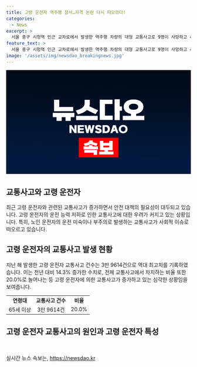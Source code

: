 ```yaml
---
title: 고령 운전자 역주행 참사…자격 논란 다시 떠오르다!
categories:
  - News
excerpt: >
  서울 중구 시청역 인근 교차로에서 발생한 역주행 차량의 대형 교통사고로 9명이 사망하고 4명이 부상을 입었는데, 운전자의 고령과 부주의 등이 사고 원인으로 추정됨. 지난해 65세 이상 고령 운전자 교통사고는 3만 9614건으로 역대 최고치를 기록하며, 고령 운전자의 교통안전문제가 대두되고 있다. 이에 정부는 고위험군 운전자를 대상으로 조건부 면허제 도입을 검토 중이며, 공청회 등을 통해 세부적인 결정 방향을 모색하고 있다.
feature_text: >
  서울 중구 시청역 인근 교차로에서 발생한 역주행 차량의 대형 교통사고로 9명이 사망하고 4명이 부상을 입었는데, 운전자의 고령과 부주의 등이 사고 원인으로 추정됨. 지난해 65세 이상 고령 운전자 교통사고는 3만 9614건으로 역대 최고치를 기록하며, 고령 운전자의 교통안전문제가 대두되고 있다. 이에 정부는 고위험군 운전자를 대상으로 조건부 면허제 도입을 검토 중이며, 공청회 등을 통해 세부적인 결정 방향을 모색하고 있다.
image: '/assets/img/newsdao_breakingnews.jpg'
---
```


<p><img src="/assets/img/newsdao_breakingnews.jpg" alt="ranknews 속보" /></p>

<h2 data-ke-size="size26">교통사고와 고령 운전자</h2>

<p data-ke-size="size16">최근 고령 운전자와 관련된 교통사고가 증가하면서 안전 대책의 필요성이 대두되고 있습니다. 고령 운전자의 운전 능력 저하로 인한 교통사고에 대한 우려가 커지고 있는 상황입니다. 특히, 노인 운전자의 운전 미숙이나 부주의로 발생하는 교통사고가 사회적 이슈로 떠오르고 있습니다.</p>

<h2 data-ke-size="size26">고령 운전자의 교통사고 발생 현황</h2>

<p data-ke-size="size16">지난 해 발생한 고령 운전자 교통사고 건수는 3만 9614건으로 역대 최고치를 기록하였습니다. 이는 전년 대비 14.3% 증가한 수치로, 전체 교통사고에서 차지하는 비율 또한 20.0%로 늘어나는 등 고령 운전자에 의한 교통사고가 증가하고 있는 심각한 상황임을 보여줍니다.</p>

<table>
    <tr>
        <td style="text-align: center; height: 17px;"><b>연령대</b></td>
        <td style="text-align: center; height: 17px;"><b>교통사고 건수</b></td>
        <td style="text-align: center; height: 17px;"><b>비율</b></td>
    </tr>
    <tr>
        <td style="text-align: center; height: 17px;">65세 이상</td>
        <td style="text-align: center; height: 17px;">3만 9614건</td>
        <td style="text-align: center; height: 17px;">20.0%</td>
    </tr>
</table>

<h2 data-ke-size="size26">고령 운전자 교통사고의 원인과 고령 운전자 특성</h2>

<p data-ke-size="size16">&nbsp;</p>
실시간 뉴스 속보는, <a href="https://newsdao.kr" rel="dofollow">https://newsdao.kr</a>


